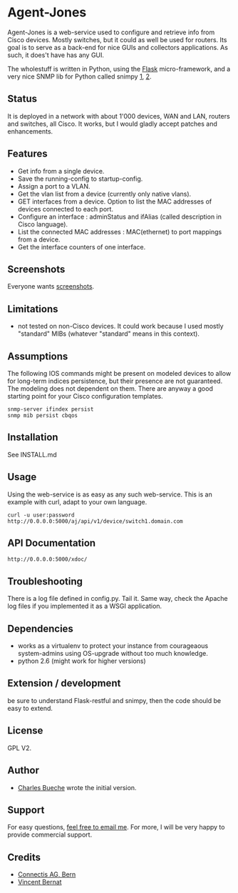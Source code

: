 Agent-Jones
===========

Agent-Jones is a web-service used to configure and retrieve info from Cisco devices.
Mostly switches, but it could as well be used for routers. Its goal is to serve as a back-end
for nice GUIs and collectors applications. As such, it does't have has any GUI.

The wholestuff is written in Python, using the [Flask](http://flask.pocoo.org/) micro-framework, and a very nice SNMP lib for Python called snimpy [1](http://vincent.bernat.im/en/blog/2013-snimpy.html), [2](https://github.com/vincentbernat/snimpy).


Status
------

It is deployed in a network with about 1'000 devices, WAN and LAN, routers and switches, all Cisco. It works, but I would gladly accept patches and enhancements.


Features
--------

- Get info from a single device.
- Save the running-config to startup-config.
- Assign a port to a VLAN.
- Get the vlan list from a device (currently only native vlans).
- GET interfaces from a device. Option to list the MAC addresses of devices connected to each port.
- Configure an interface : adminStatus and ifAlias (called description in Cisco language).
- List the connected MAC addresses : MAC(ethernet) to port mappings from a device.
- Get the interface counters of one interface.


Screenshots
-----------

Everyone wants [screenshots](http://FIXME).


Limitations
-----------

- not tested on non-Cisco devices. It could work because I used mostly "standard" MIBs (whatever "standard" means in this context).


Assumptions
-----------

The following IOS commands might be present on modeled devices to allow for long-term indices persistence, but their presence are not guaranteed. The modeling does not dependent on them. There are anyway a good starting point for your Cisco configuration templates.

    snmp-server ifindex persist
    snmp mib persist cbqos


Installation
------------

See INSTALL.md


Usage
-----

Using the web-service is as easy as any such web-service. This is an example with curl, adapt to your own language.

    curl -u user:password http://0.0.0.0:5000/aj/api/v1/device/switch1.domain.com


API Documentation
-----------------

    http://0.0.0.0:5000/xdoc/


Troubleshooting
---------------

There is a log file defined in config.py. Tail it. Same way, check the Apache log files if you implemented it as a WSGI application.


Dependencies
------------

- works as a virtualenv to protect your instance from courageaous system-admins using OS-upgrade without too much knowledge.
- python 2.6 (might work for higher versions)


Extension / development
-----------------------

be sure to understand Flask-restful and snimpy, then the code should be easy to extend.


License
-------

GPL V2.


Author
------

- [Charles Bueche](http://www.netnea.com/cms/netnea-the-team/charles-bueche/) wrote the initial version.


Support
-------

For easy questions, [feel free to email me](http://address-protector.com/frTvcQ8oOaRDkfAzpUdS3oXFYt7cPQ8kLrI4lg2n4TblNc83DGf4yhBUfdrndqvn). For more, I will be very happy to provide commercial support.


Credits
-------

- [Connectis AG, Bern](http://www.connectis.ch)
- [Vincent Bernat](http://vincent.bernat.im/en/)
